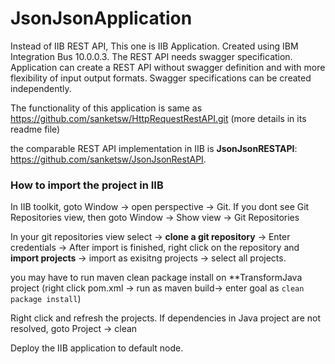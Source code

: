# JsonJsonApplication


Instead of IIB REST API, This one is IIB Application. Created using IBM Integration Bus 10.0.0.3. The REST API needs swagger specification. Application can create a REST API without swagger definition and with more flexibility of input output formats. Swagger specifications can be created independently.

The functionality of this application is same as https://github.com/sanketsw/HttpRequestRestAPI.git (more details in its readme file)

the comparable REST API implementation in IIB is **JsonJsonRESTAPI**:  https://github.com/sanketsw/JsonJsonRestAPI. 

### How to import the project in IIB
In IIB toolkit, goto Window -> open perspective -> Git. If you dont see Git Repositories view, then goto Window -> Show view -> Git Repositories

In your git repositories view select -> **clone a git repository** -> Enter credentials -> After import is finished, right click on the repository and **import projects** -> import as exisitng projects -> select all projects.
 
you may have to run maven clean package install on **TransformJava project (right click pom.xml -> run as maven build-> enter goal as `clean package install`)

Right click and refresh the projects. If dependencies in Java project are not resolved, goto Project -> clean

Deploy the IIB application to default node.

